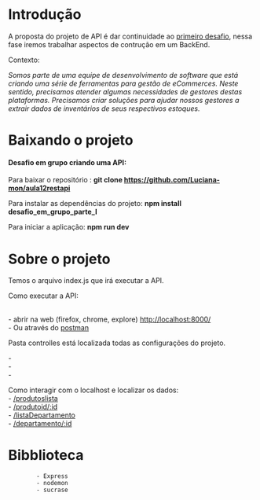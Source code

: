 # Introdução

A proposta do projeto de API é dar continuidade ao <a href="https://github.com/srtakatsumi/Gamma_Challenge">primeiro desafio</a>, nessa fase iremos trabalhar aspectos de contrução em um BackEnd.

<p> Contexto: </p>
      
 _Somos parte de uma equipe de desenvolvimento de software que está criando uma série de ferramentas para gestão de eCommerces. Neste sentido, precisamos atender algumas necessidades de gestores destas plataformas. Precisamos criar soluções para ajudar nossos gestores a extrair dados de inventários de seus respectivos estoques.</p>_ 
 

# Baixando o projeto

<h4>Desafio em grupo criando uma API:</h4>

Para baixar o repositório : <b>git clone  <a href="https://github.com/Luciana-mon/aula12restapi">https://github.com/Luciana-mon/aula12restapi </a> </b>

Para instalar as dependências do projeto: <b>npm install desafio_em_grupo_parte_I</b>

Para iniciar a aplicação: <b>npm run dev </b>


# Sobre o projeto

Temos o arquivo index.js que irá executar a API.

<p> Como executar a API: </p> <br>
      - abrir na web (firefox, chrome, explore) <a href="http://localhost:8000/">http://localhost:8000/</a> <br>
      - Ou através do <a href="https://www.postman.com/downloads/">postman</a> <br>
      
<p> Pasta controlles está localizada todas as configurações do projeto.<br> </p>
      - <br>
      - <br>
      - <br>
 
Como interagir com o localhost e localizar os dados:<br>
            - <a href="http://localhost:8000/rodutoslista"> /produtoslista</a></a> <br>
            - <a href="http://localhost:8000/produtoid/:id">/produtoid/:id</a> <br>
            - <a href="http://localhost:8000/listaDepartamento"> /listaDepartamento</a> <br>
            - <a href="http://localhost:8000/departamento/:id"> /departamento/:id</a> <br>
      
# Bibblioteca

            - Express
            - nodemon
            - sucrase
